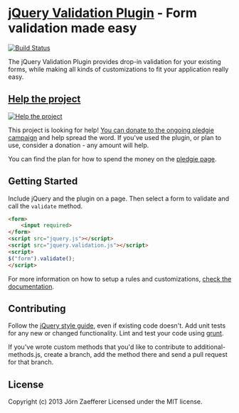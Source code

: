 [jQuery Validation Plugin](http://bassistance.de/jquery-plugins/jquery-plugin-validation/) - Form validation made easy
================================

[![Build Status](https://secure.travis-ci.org/jzaefferer/jquery-validation.png)](http://travis-ci.org/jzaefferer/jquery-validation)

The jQuery Validation Plugin provides drop-in validation for your existing forms, while making all kinds of customizations to fit your application really easy.

## [Help the project](http://pledgie.com/campaigns/18159)

[![Help the project](http://www.pledgie.com/campaigns/18159.png?skin_name=chrome)](http://pledgie.com/campaigns/18159)

This project is looking for help! [You can donate to the ongoing pledgie campaign](http://pledgie.com/campaigns/18159)
and help spread the word. If you've used the plugin, or plan to use, consider a donation - any amount will help.

You can find the plan for how to spend the money on the [pledgie page](http://pledgie.com/campaigns/18159).

## Getting Started

Include jQuery and the plugin on a page. Then select a form to validate and call the `validate` method.

```html
<form>
	<input required>
</form>
<script src="jquery.js"></script>
<script src="jquery.validation.js"></script>
<script>
$("form").validate();
</script>
```

For more information on how to setup a rules and customizations, [check the documentation](http://docs.jquery.com/Plugins/Validation).

## Contributing
Follow the [jQuery style guide](http://contribute.jquery.com/style-guides/js), even if existing code doesn't. Add unit tests for any new or changed functionality. Lint and test your code using [grunt](https://github.com/gruntjs/grunt/).

If you've wrote custom methods that you'd like to contribute to additional-methods.js, create a branch, add the method there and send a pull request for that branch.

## License
Copyright (c) 2013 Jörn Zaefferer
Licensed under the MIT license.
